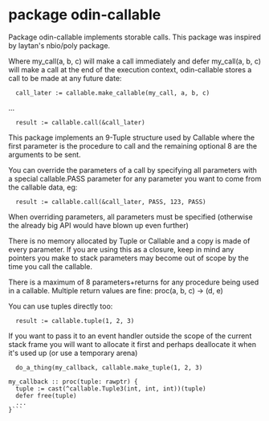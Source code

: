 # package odin-callable

Package odin-callable implements storable calls.
This package was inspired by laytan's nbio/poly package.

Where my_call(a, b, c) will make a call immediately
  and defer my_call(a, b, c) will make a call at the end of the execution context,
odin-callable stores a call to be made at any future date:

`  call_later := callable.make_callable(my_call, a, b, c)`

  ...

`  result := callable.call(&call_later)`

This package implements an 9-Tuple structure used by Callable where the first parameter
is the procedure to call and the remaining optional 8 are the arguments to be sent.

You can override the parameters of a call by specifying all parameters with a special
callable.PASS parameter for any parameter you want to come from the callable data, eg:

`  result := callable.call(&call_later, PASS, 123, PASS)`

When overriding parameters, all parameters must be specified (otherwise the already big
API would have blown up even further)

There is no memory allocated by Tuple or Callable and a copy is made of every parameter.
If you are using this as a closure, keep in mind any pointers you make to stack parameters
may become out of scope by the time you call the callable.

There is a maximum of 8 parameters+returns for any procedure being used in a callable.
Multiple return values are fine: proc(a, b, c) -> (d, e)

You can use tuples directly too:

`  result := callable.tuple(1, 2, 3)`

If you want to pass it to an event handler outside the scope of the current stack frame
you will want to allocate it first and perhaps deallocate it when it's used up (or use
a temporary arena)

`  do_a_thing(my_callback, callable.make_tuple(1, 2, 3)`

```
my_callback :: proc(tuple: rawptr) {
  tuple := cast(^callable.Tuple3(int, int, int))(tuple)
  defer free(tuple)
  ...
}```
